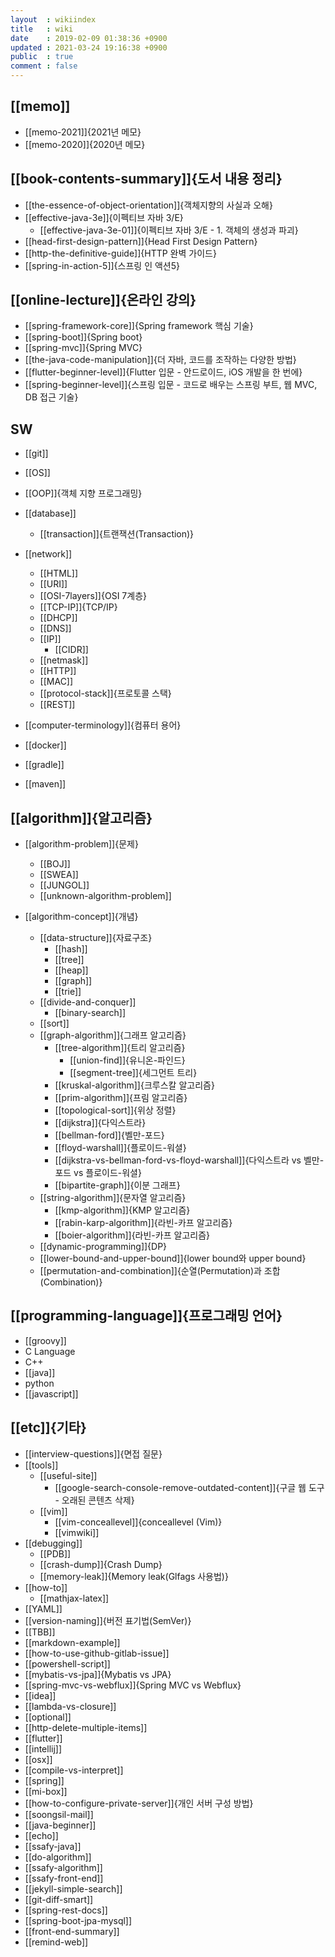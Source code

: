 ```yaml
---
layout  : wikiindex
title   : wiki
date    : 2019-02-09 01:38:36 +0900
updated : 2021-03-24 19:16:38 +0900
public  : true
comment : false
---
```


## [[memo]]
- [[memo-2021]]{2021년 메모}
- [[memo-2020]]{2020년 메모}


## [[book-contents-summary]]{도서 내용 정리}
- [[the-essence-of-object-orientation]]{객체지향의 사실과 오해}
- [[effective-java-3e]]{이펙티브 자바 3/E}
	- [[effective-java-3e-01]]{이펙티브 자바 3/E - 1. 객체의 생성과 파괴}
- [[head-first-design-pattern]]{Head First Design Pattern}
- [[http-the-definitive-guide]]{HTTP 완벽 가이드}
- [[spring-in-action-5]]{스프링 인 액션5}
 
## [[online-lecture]]{온라인 강의}
- [[spring-framework-core]]{Spring framework 핵심 기술}
- [[spring-boot]]{Spring boot}
- [[spring-mvc]]{Spring MVC}
- [[the-java-code-manipulation]]{더 자바, 코드를 조작하는 다양한 방법}
- [[flutter-beginner-level]]{Flutter 입문 - 안드로이드, iOS 개발을 한 번에}
- [[spring-beginner-level]]{스프링 입문 - 코드로 배우는 스프링 부트, 웹 MVC, DB 접근 기술}
 

 
## SW
- [[git]]
- [[OS]]
- [[OOP]]{객체 지향 프로그래밍}
- [[database]]
	- [[transaction]]{트랜잭션(Transaction)}
- [[network]]
	- [[HTML]]
	- [[URI]]
	- [[OSI-7layers]]{OSI 7계층}
	- [[TCP-IP]]{TCP/IP}
	- [[DHCP]]
	- [[DNS]]
	- [[IP]]
		- [[CIDR]]
	- [[netmask]]
	- [[HTTP]]
	- [[MAC]]
	- [[protocol-stack]]{프로토콜 스택}
	- [[REST]]

- [[computer-terminology]]{컴퓨터 용어}
- [[docker]]
- [[gradle]]
- [[maven]]

## [[algorithm]]{알고리즘}
- [[algorithm-problem]]{문제}
	- [[BOJ]]
	- [[SWEA]]
	- [[JUNGOL]]
	- [[unknown-algorithm-problem]]

- [[algorithm-concept]]{개념}
	- [[data-structure]]{자료구조}
		- [[hash]]
		- [[tree]]
		- [[heap]]
		- [[graph]]
		- [[trie]]
	- [[divide-and-conquer]]
		- [[binary-search]]
	- [[sort]]
	- [[graph-algorithm]]{그래프 알고리즘}
		- [[tree-algorithm]]{트리 알고리즘}
			- [[union-find]]{유니온-파인드}
			- [[segment-tree]]{세그먼트 트리}
		- [[kruskal-algorithm]]{크루스칼 알고리즘}
		- [[prim-algorithm]]{프림 알고리즘}
		- [[topological-sort]]{위상 정렬}
		- [[dijkstra]]{다익스트라}
		- [[bellman-ford]]{벨만-포드}
		- [[floyd-warshall]]{플로이드-워셜}
		- [[dijkstra-vs-bellman-ford-vs-floyd-warshall]]{다익스트라 vs 벨만-포드 vs 플로이드-워셜}
		- [[bipartite-graph]]{이분 그래프}
	- [[string-algorithm]]{문자열 알고리즘}
		- [[kmp-algorithm]]{KMP 알고리즘}
		- [[rabin-karp-algorithm]]{라빈-카프 알고리즘}
		- [[boier-algorithm]]{라빈-카프 알고리즘}
	- [[dynamic-programming]]{DP}
	- [[lower-bound-and-upper-bound]]{lower bound와 upper bound}
	- [[permutation-and-combination]]{순열(Permutation)과 조합(Combination)}
 
## [[programming-language]]{프로그래밍 언어}
- [[groovy]]
- C Language
- C++
- [[java]]
- python
- [[javascript]]
 
 

## [[etc]]{기타}
- [[interview-questions]]{면접 질문}
- [[tools]]
	- [[useful-site]]
		- [[google-search-console-remove-outdated-content]]{구글 웹 도구 - 오래된 콘텐츠 삭제}
	- [[vim]]
		- [[vim-conceallevel]]{conceallevel (Vim)}
		- [[vimwiki]]
- [[debugging]]
	- [[PDB]]
	- [[crash-dump]]{Crash Dump}
	- [[memory-leak]]{Memory leak(Glfags 사용법)}
- [[how-to]]
	- [[mathjax-latex]]
- [[YAML]]
- [[version-naming]]{버전 표기법(SemVer)}
- [[TBB]]
- [[markdown-example]]
- [[how-to-use-github-gitlab-issue]]
- [[powershell-script]]
- [[mybatis-vs-jpa]]{Mybatis vs JPA}
- [[spring-mvc-vs-webflux]]{Spring MVC vs Webflux}
- [[idea]]
- [[lambda-vs-closure]]
- [[optional]]
- [[http-delete-multiple-items]]
- [[flutter]]
- [[intellij]]
- [[osx]]
- [[compile-vs-interpret]]
- [[spring]]
- [[mi-box]]
- [[how-to-configure-private-server]]{개인 서버 구성 방법}
- [[soongsil-mail]]
- [[java-beginner]]
- [[echo]]
- [[ssafy-java]]
- [[do-algorithm]]
- [[ssafy-algorithm]]
- [[ssafy-front-end]]
- [[jekyll-simple-search]]
- [[git-diff-smart]]
- [[spring-rest-docs]]
- [[spring-boot-jpa-mysql]]
- [[front-end-summary]]
- [[remind-web]]
